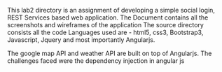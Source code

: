 This lab2 directory is an  assignment of developing a simple  social login, REST Services based web application.
The Document contains all the screenshots and wireframes of the application
The source directory consists all the code 
Languages used are - html5, css3, Bootstrap3, Javascript, Jquery and most importantly Angularjs.

The google map API and weather API are built on top of Angularjs. 
The challenges faced were the dependency injection in angular js 

